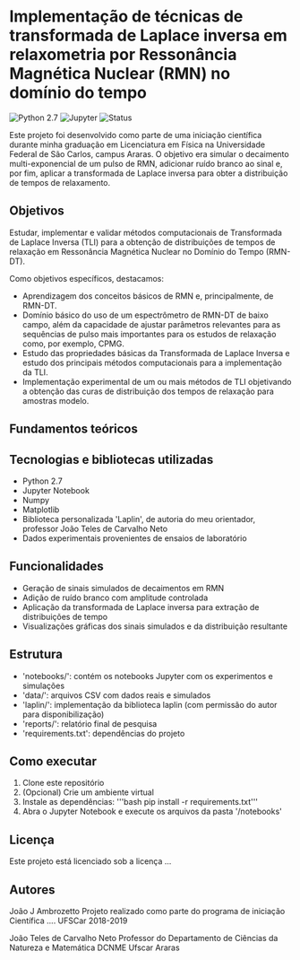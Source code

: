 # Implementação de técnicas de transformada de Laplace inversa em relaxometria por Ressonância Magnética Nuclear (RMN) no domínio do tempo

![Python 2.7](https://img.shields.io/badge/python-2.7-blue)
![Jupyter](https://img.shields.io/badge/Jupyter-Notebook-orange)
![Status](https://img.shields.io/badge/status-completo-green)


Este projeto foi desenvolvido como parte de uma iniciação científica durante minha graduação em Licenciatura em Física na Universidade Federal de São Carlos, campus Araras. O objetivo era simular o decaimento multi-exponencial de um pulso de RMN, adicionar ruído branco ao sinal e, por fim, aplicar a transformada de Laplace inversa para obter a distribuição de tempos de relaxamento.

## Objetivos

Estudar, implementar e validar métodos computacionais de Transformada de Laplace Inversa (TLI) para a obtenção de distribuições de tempos de relaxação em Ressonância Magnética Nuclear no Domínio do Tempo (RMN-DT).

Como objetivos específicos, destacamos:

- Aprendizagem dos conceitos básicos de RMN e, principalmente, de RMN-DT.
- Domínio básico do uso de um espectrômetro de RMN-DT de baixo campo, além da capacidade de ajustar parâmetros relevantes para as sequências de pulso mais importantes para os estudos de relaxação como, por exemplo, CPMG.
- Estudo das propriedades básicas da Transformada de Laplace Inversa e estudo dos principais métodos computacionais para a implementação da TLI.
- Implementação experimental de um ou mais métodos de TLI objetivando a obtenção das curas de distribuição dos tempos de relaxação para amostras modelo.

## Fundamentos teóricos

## Tecnologias e bibliotecas utilizadas

- Python 2.7
- Jupyter Notebook
- Numpy
- Matplotlib
- Biblioteca personalizada 'Laplin', de autoria do meu orientador, professor João Teles de Carvalho Neto
- Dados experimentais provenientes de ensaios de laboratório

## Funcionalidades

- Geração de sinais simulados de decaimentos em RMN
- Adição de ruído branco com amplitude controlada
- Aplicação da transformada de Laplace inversa para extração de distribuições de tempo
- Visualizações gráficas dos sinais simulados e da distribuição resultante

## Estrutura

- 'notebooks/': contém os notebooks Jupyter com os experimentos e simulações
- 'data/': arquivos CSV com dados reais e simulados
- 'laplin/': implementação da biblioteca laplin (com permissão do autor para disponibilização)
- 'reports/': relatório final de pesquisa
- 'requirements.txt': dependências do projeto

## Como executar

1. Clone este repositório
2. (Opcional) Crie um ambiente virtual
3. Instale as dependências:
   '''bash
   pip install -r requirements.txt'''
4. Abra o Jupyter Notebook e execute os arquivos da pasta '/notebooks'

## Licença

Este projeto está licenciado sob a licença ...

## Autores

João J Ambrozetto
Projeto realizado como parte do programa de iniciação Científica .... UFSCar 2018-2019

João Teles de Carvalho Neto
Professor do Departamento de Ciências da Natureza e Matemática DCNME
Ufscar Araras
